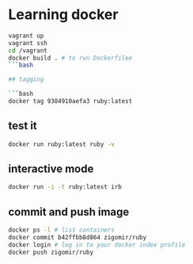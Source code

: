 # Learning docker

```bash
vagrant up
vagrant ssh
cd /vagrant
docker build . # to run Dockerfilee
```bash

## tagging

```bash
docker tag 9384910aefa3 ruby:latest
```

## test it

```bash
docker run ruby:latest ruby -v
```

## interactive mode

```bash
docker run -i -t ruby:latest irb
```


## commit and push image

```bash
docker ps -l # list containers
docker commit b42ffbb8d864 zigomir/ruby
docker login # log in to your docker index profile
docker push zigomir/ruby
```
